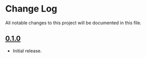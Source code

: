 # Change Log
All notable changes to this project will be documented in this file.

## [0.1.0](https://github.com/HamzaGhazouani/HGRippleRadarView/releases/tag/0.1.0)

* Initial release.
